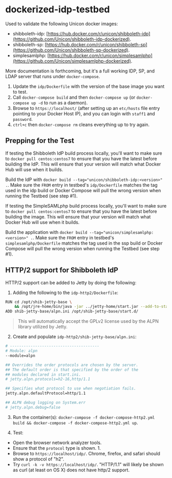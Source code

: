 # dockerized-idp-testbed

Used to validate the following Unicon docker images:

- shibboleth-idp: [https://hub.docker.com/r/unicon/shibboleth-idp](https://github.com/Unicon/shibboleth-idp-dockerized).
- shibboleth-sp: [https://hub.docker.com/r/unicon/shibboleth-sp](https://github.com/Unicon/shibboleth-sp-dockerized).
- simplesamlphp: [https://hub.docker.com/r/unicon/simplesamlphp](https://github.com/Unicon/simplesamlphp-dockerized).

More documentation is forthcoming, but it's a full working IDP, SP, and LDAP server that runs under `docker-compose`. 

1. Update the `idp/Dockerfile` with the version of the base image you want to test.
2. Call `docker-compose build` and then `docker-compose up` (or `docker-compose up -d` to run as a daemon).
3. Browse to `https://localhost/` (after setting up an `etc/hosts` file entry pointing to your Docker Host IP), and you can login with `staff1` and `password`.  
4. `ctrl+c` then `docker-compose rm` cleans everything up to try again.

## Prepping for the Test

If testing the Shibboleth IdP build process locally, you'll want to make sure to `docker pull centos:centos7` to ensure that you have the latest before building the IdP. This will ensure that your version will match what Docker Hub will use when it builds. 

Build the IdP with `docker build --tag="unicon/shibboleth-idp:<version>" .`. Make sure the `FROM` entry in testbed's `idp/Dockerfile` matches the tag used in the idp build  or Docker Compose will pull the wrong version when running the Testbed (see step #1).

If testing the SimpleSAMLphp build process locally, you'll want to make sure to `docker pull centos:centos7` to ensure that you have the latest before building the image. This will ensure that your version will match what Docker Hub will use when it builds. 

Build the application with `docker build --tag="unicon/simplesamlphp:<version>" .`. Make sure the `FROM` entry in testbed's `simplesamlphp/Dockerfile` matches the tag used in the ssp build or Docker Compose will pull the wrong version when running the Testbed (see step #1).

## HTTP/2 support for Shibboleth IdP

HTTP/2 support can be added to Jetty by doing the following:

1. Adding the following to the `idp-http2/Dockerfile`:
 
```bash
RUN cd /opt/shib-jetty-base \
    && /opt/jre-home/bin/java -jar ../jetty-home/start.jar --add-to-startd=http2 -Dorg.eclipse.jetty.start.ack.licenses=true
ADD shib-jetty-base/alpn.ini /opt/shib-jetty-base/start.d/
```

> This will automatically accept the GPLv2 license used by the ALPN library utilized by Jetty.

2. Create and populate `idp-http2/shib-jetty-base/alpn.ini`:

```apache
# ---------------------------------------
# Module: alpn
--module=alpn

## Overrides the order protocols are chosen by the server.
## The default order is that specified by the order of the
## modules declared in start.ini.
# jetty.alpn.protocols=h2-16,http/1.1

## Specifies what protocol to use when negotiation fails.
jetty.alpn.defaultProtocol=http/1.1

## ALPN debug logging on System.err
# jetty.alpn.debug=false
```

3. Run the container(s): `docker-compose -f docker-compose-http2.yml build && docker-compose -f docker-compose-http2.yml up`.

4. Test:

- Open the browser network analyzer tools. 
- Ensure that the `protocol` type is shown. 1.
- Browse to `https://localhost/idp/`. Chrome, firefox, and safari should show a protocol of "h2".
- Try `curl -k -v https://localhost/idp/`. "HTTP/1.1" will likely be shown as curl (at least on OS X) does not have http/2 support.
